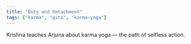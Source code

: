```yaml
---
title: "Duty and Detachment"
tags: ["karma", "gita", "karma-yoga"]
---
```


Krishna teaches Arjuna about karma yoga — the path of selfless action.